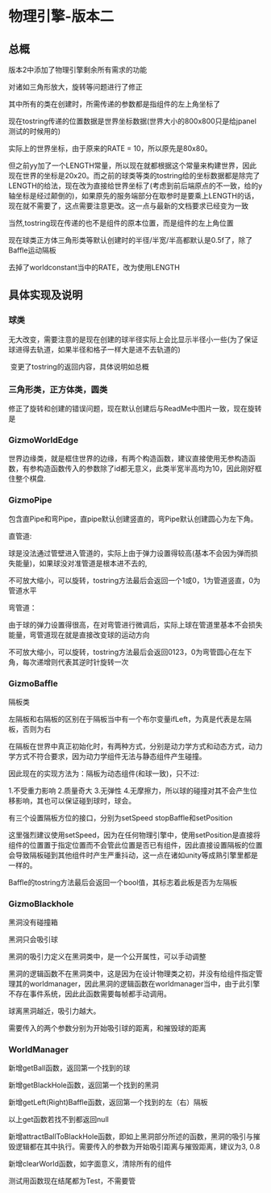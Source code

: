 # 物理引擎-版本二

## 总概

版本2中添加了物理引擎剩余所有需求的功能

对诸如三角形放大，旋转等问题进行了修正



其中所有的类在创建时，所需传递的参数都是指组件的左上角坐标了

现在tostring传递的位置数据是世界坐标数据(世界大小的800x800只是给jpanel测试的时候用的)

实际上的世界坐标，由于原来的RATE = 10，所以原先是80x80。

但之前yy加了一个LENGTH常量，所以现在就都根据这个常量来构建世界，因此现在世界的坐标是20x20。而之前的球类等类的tostring给的坐标数据都是除完了LENGTH的给法，现在改为直接给世界坐标了(考虑到前后端原点的不一致，给的y轴坐标是经过颠倒的)，如果原先的服务端部分在取参时是要乘上LENGTH的话，现在就不需要了，这点需要注意更改。这一点与最新的文档要求已经变为一致

当然,tostring现在传递的也不是组件的原本位置，而是组件的左上角位置



现在球类正方体三角形类等默认创建时的半径/半宽/半高都默认是0.5f了，除了Baffle运动隔板

去掉了worldconstant当中的RATE，改为使用LENGTH

## 具体实现及说明

### 球类

​	无大改变，需要注意的是现在创建的球半径实际上会比显示半径小一些(为了保证球进得去轨道，如果半径和格子一样大是进不去轨道的)

​	变更了tostring的返回内容，具体说明如总概

### 三角形类，正方体类，圆类

修正了旋转和创建的错误问题，现在默认创建后与ReadMe中图片一致，现在旋转是

### GizmoWorldEdge

世界边缘类，就是框住世界的边缘，有两个构造函数，建议直接使用无参构造函数，有参构造函数传入的参数除了id都无意义，此类半宽半高均为10，因此刚好框住整个棋盘.

### GizmoPipe

包含直Pipe和弯Pipe，直pipe默认创建竖直的，弯Pipe默认创建圆心为左下角。

直管道:

球是没法通过管壁进入管道的，实际上由于弹力设置得较高(基本不会因为弹而损失能量)，如果球没对准管道是根本进不去的,

不可放大缩小，可以旋转，tostring方法最后会返回一个1或0，1为管道竖直，0为管道水平

弯管道：

由于球的弹力设置得很高，在对弯管进行微调后，实际上球在管道里基本不会损失能量，弯管道现在就是直接改变球的运动方向

不可放大缩小，可以旋转，tostring方法最后会返回0123，0为弯管圆心在左下角，每次递增则代表其逆时针旋转一次



### GizmoBaffle

隔板类

左隔板和右隔板的区别在于隔板当中有一个布尔变量ifLeft，为真是代表是左隔板，否则为右

在隔板在世界中真正初始化时，有两种方式，分别是动力学方式和动态方式，动力学方式不符合要求，因为动力学组件无法与静态组件产生碰撞。

因此现在的实现方法为：隔板为动态组件(和球一致)，只不过:

1.不受重力影响 2.质量奇大 3.无弹性 4.无摩擦力，所以球的碰撞对其不会产生位移影响，其也可以保证碰到球时，球会。



有三个设置隔板方位的接口，分别为setSpeed stopBaffle和setPosition

这里强烈建议使用setSpeed，因为在任何物理引擎中，使用setPosition是直接将组件的位置置于指定位置而不会管此位置是否已有组件，因此直接设置隔板的位置会导致隔板碰到其他组件时产生严重抖动，这一点在诸如unity等成熟引擎里都是一样的。

Baffle的tostring方法最后会返回一个bool值，其标志着此板是否为左隔板



### GizmoBlackhole

黑洞没有碰撞箱

黑洞只会吸引球

黑洞的吸引力定义在黑洞类中，是一个公开属性，可以手动调整

黑洞的逻辑函数不在黑洞类中，这是因为在设计物理类之初，并没有给组件指定管理其的worldmanager，因此黑洞的逻辑函数在worldmanager当中，由于此引擎不存在事件系统，因此此函数需要每帧都手动调用。

球离黑洞越近，吸引力越大。

需要传入的两个参数分别为开始吸引球的距离，和摧毁球的距离



### WorldManager

新增getBall函数，返回第一个找到的球

新增getBlackHole函数，返回第一个找到的黑洞

新增getLeft(Right)Baffle函数，返回第一个找到的左（右）隔板

以上get函数若找不到都返回null



新增attractBallToBlackHole函数，即如上黑洞部分所述的函数，黑洞的吸引与摧毁逻辑都在其中执行。需要传入的参数为开始吸引距离与摧毁距离，建议为3, 0.8

新增clearWorld函数，如字面意义，清除所有的组件

测试用函数现在结尾都为Test，不需要管



